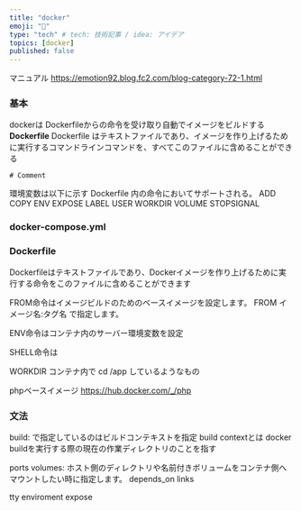 ```yaml
---
title: "docker"
emoji: "🦁"
type: "tech" # tech: 技術記事 / idea: アイデア
topics: [docker]
published: false
---
```

マニュアル
https://emotion92.blog.fc2.com/blog-category-72-1.html
### 基本
dockerは Dockerfileからの命令を受け取り自動でイメージをビルドする
**Dockerfile**
Dockerfile はテキストファイルであり、イメージを作り上げるために実行するコマンドラインコマンドを、すべてこのファイルに含めることができる
```docker:
# Comment
```

環境変数は以下に示す Dockerfile 内の命令においてサポートされる。
ADD
COPY
ENV
EXPOSE
LABEL
USER
WORKDIR
VOLUME
STOPSIGNAL

### docker-compose.yml

### Dockerfile
Dockerfileはテキストファイルであり、Dockerイメージを作り上げるために実行する命令をこのファイルに含めることができます

FROM命令はイメージビルドのためのベースイメージを設定します。
FROM イメージ名:タグ名 で指定します。

ENV命令はコンテナ内のサーバー環境変数を設定

SHELL命令は

WORKDIR
コンテナ内で cd /app しているようなもの


phpベースイメージ
https://hub.docker.com/_/php
### 文法

build: で指定しているのはビルドコンテキストを指定
build contextとは
docker buildを実行する際の現在の作業ディレクトリのことを指す

ports
volumes: 
ホスト側のディレクトリや名前付きボリュームをコンテナ側へマウントしたい時に指定します。
depends_on
links


tty
enviroment
expose

